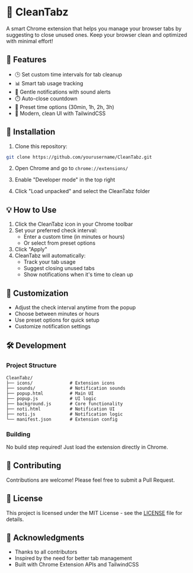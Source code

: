# 🧠 CleanTabz

A smart Chrome extension that helps you manage your browser tabs by suggesting to close unused ones. Keep your browser clean and optimized with minimal effort!

## 🌟 Features

- 🕒 Set custom time intervals for tab cleanup
- 📊 Smart tab usage tracking
- 🔔 Gentle notifications with sound alerts
- ⏱️ Auto-close countdown
- 🎯 Preset time options (30min, 1h, 2h, 3h)
- 🎨 Modern, clean UI with TailwindCSS

## 🚀 Installation

1. Clone this repository:
```bash
git clone https://github.com/yourusername/CleanTabz.git
```

2. Open Chrome and go to `chrome://extensions/`

3. Enable "Developer mode" in the top right

4. Click "Load unpacked" and select the CleanTabz folder

## 💡 How to Use

1. Click the CleanTabz icon in your Chrome toolbar
2. Set your preferred check interval:
   - Enter a custom time (in minutes or hours)
   - Or select from preset options
3. Click "Apply"
4. CleanTabz will automatically:
   - Track your tab usage
   - Suggest closing unused tabs
   - Show notifications when it's time to clean up

## 🔧 Customization

- Adjust the check interval anytime from the popup
- Choose between minutes or hours
- Use preset options for quick setup
- Customize notification settings

## 🛠️ Development

### Project Structure
```
CleanTabz/
├── icons/              # Extension icons
├── sounds/             # Notification sounds
├── popup.html          # Main UI
├── popup.js            # UI logic
├── background.js       # Core functionality
├── noti.html           # Notification UI
├── noti.js             # Notification logic
└── manifest.json       # Extension config
```

### Building
No build step required! Just load the extension directly in Chrome.

## 🤝 Contributing

Contributions are welcome! Please feel free to submit a Pull Request.

## 📝 License

This project is licensed under the MIT License - see the [LICENSE](LICENSE) file for details.

## 🙏 Acknowledgments

- Thanks to all contributors
- Inspired by the need for better tab management
- Built with Chrome Extension APIs and TailwindCSS 

